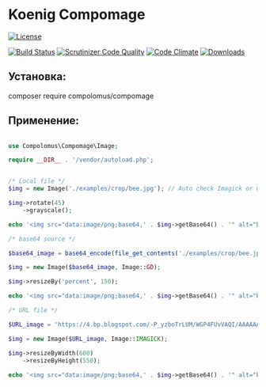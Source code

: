 # Koenig Compomage


[![License](https://poser.pugx.org/compolomus/Compomage/license)](https://packagist.org/packages/compolomus/Compomage)

[![Build Status](https://scrutinizer-ci.com/g/Compolomus/Compomage/badges/build.png?b=master)](https://scrutinizer-ci.com/g/Compolomus/Compomage/build-status/master)
[![Scrutinizer Code Quality](https://scrutinizer-ci.com/g/Compolomus/Compomage/badges/quality-score.png?b=master)](https://scrutinizer-ci.com/g/Compolomus/Compomage/?branch=master)
[![Code Climate](https://codeclimate.com/github/Compolomus/Compomage/badges/gpa.svg)](https://codeclimate.com/github/Compolomus/Compomage)
[![Downloads](https://poser.pugx.org/compolomus/Compomage/downloads)](https://packagist.org/packages/compolomus/Compomage)

## Установка:

composer require compolomus/compomage

## Применение:

```php

use Compolomus\Compomage\Image;

require __DIR__ . '/vendor/autoload.php';


/* Local file */
$img = new Image('./examples/crop/bee.jpg'); // Auto check Imagick or GD default

$img->rotate(45)
    ->grayscale();

echo '<img src="data:image/png;base64,' . $img->getBase64() . '" alt="base64_image" />';

/* base64 source */

$base64_image = base64_encode(file_get_contents('./examples/crop/bee.jpg'));

$img = new Image($base64_image, Image::GD);

$img->resizeBy('percent', 150);

echo '<img src="data:image/png;base64,' . $img->getBase64() . '" alt="base64_image" />';

/* URL file */

$URL_image = 'https://4.bp.blogspot.com/-P_yzboTrLUM/WGP4FUvVAQI/AAAAAAAABGc/SkRu_mOPKOwxsxLic-dBhugEyvPgvLEqgCLcB/s320/1.png';

$img = new Image($URL_image, Image::IMAGICK);

$img->resizeByWidth(600)
    ->resizeByHeight(550);
    
echo '<img src="data:image/png;base64,' . $img->getBase64() . '" alt="base64_image" />';

```
